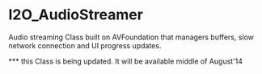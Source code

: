 I2O_AudioStreamer
=================

Audio streaming Class built on AVFoundation that managers buffers, slow network connection and UI progress updates.

*** this Class is being updated. It will be available middle of August'14